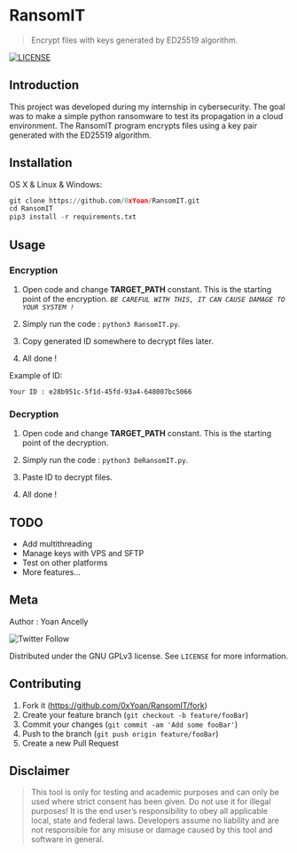 # RansomIT

> Encrypt files with keys generated by ED25519 algorithm.

[![LICENSE][license-image]][license-url]

## Introduction

This project was developed during my internship in cybersecurity. The goal was to make a simple python ransomware to test its propagation in a cloud environment. The RansomIT program encrypts files using a key pair generated with the ED25519 algorithm.

## Installation

OS X & Linux & Windows:

```python
git clone https://github.com/0xYoan/RansomIT.git
cd RansomIT
pip3 install -r requirements.txt
```

## Usage

### Encryption

1. Open code and change **TARGET_PATH** constant. This is the starting point of the encryption. *`BE CAREFUL WITH THIS, IT CAN CAUSE DAMAGE TO YOUR SYSTEM !`*

2. Simply run the code : `python3 RansomIT.py`.
3. Copy generated ID somewhere to decrypt files later.
4. All done !

Example of ID:

```plaintext
Your ID : e28b951c-5f1d-45fd-93a4-648007bc5066
```

### Decryption

1. Open code and change **TARGET_PATH** constant. This is the starting point of the decryption.

2. Simply run the code : `python3 DeRansomIT.py`.
3. Paste ID to decrypt files.
4. All done !

## TODO

- Add multithreading
- Manage keys with VPS and SFTP
- Test on other platforms
- More features...

## Meta

Author : Yoan Ancelly

![Twitter Follow](https://img.shields.io/twitter/follow/0xYoan?style=social)

Distributed under the GNU GPLv3 license. See ``LICENSE`` for more information.


## Contributing

1. Fork it (<https://github.com/0xYoan/RansomIT/fork>)
2. Create your feature branch (`git checkout -b feature/fooBar`)
3. Commit your changes (`git commit -am 'Add some fooBar'`)
4. Push to the branch (`git push origin feature/fooBar`)
5. Create a new Pull Request

<!-- Markdown link & img dfn's -->
[license-image]: https://img.shields.io/github/license/0xYoan/RansomIT
[license-url]: https://www.gnu.org/licenses/gpl-3.0.en.html

## Disclaimer

> This tool is only for testing and academic purposes and can only be used where strict consent has been given. Do not use it for illegal purposes! It is the end user’s responsibility to obey all applicable local, state and federal laws. Developers assume no liability and are not responsible for any misuse or damage caused by this tool and software in general.
